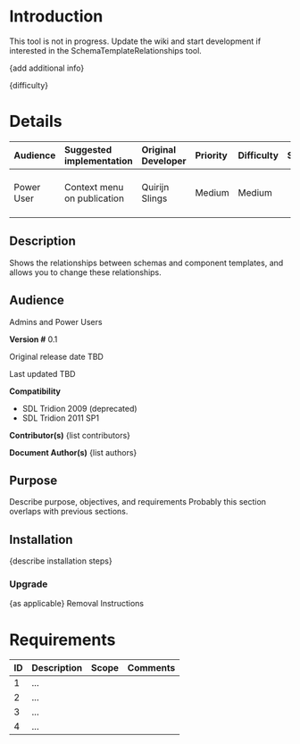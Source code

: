 # Introduction #
This tool is not in progress. Update the wiki and start development if interested in the SchemaTemplateRelationships tool.

{add additional info}

{difficulty}

# Details #

|Audience|Suggested implementation|Original Developer|Priority|Difficulty|Status|Notes|
|:-------|:-----------------------|:-----------------|:-------|:---------|:-----|:----|
|Power User|Context menu on publication|Quirijn Slings    |Medium  |Medium    |      |Updates don't seem to work|

## Description ##
Shows the relationships between schemas and component templates, and allows you to change these relationships.

## Audience ##
Admins and Power Users


**Version #**
0.1

Original release date
TBD

Last updated
TBD

**Compatibility**
  * SDL Tridion 2009 (deprecated)
  * SDL Tridion 2011 SP1

**Contributor(s)**
{list contributors}

**Document Author(s)**
{list authors}

## Purpose ##
Describe purpose, objectives, and requirements
Probably this section overlaps with previous sections.

## Installation ##
{describe installation steps}

### Upgrade ###
{as applicable}
Removal Instructions

# Requirements #
| ID | Description | Scope | Comments |
|:---|:------------|:------|:---------|
| 1  | ...         |       |          |
| 2  | ...         |       |          |
| 3  | ...         |       |          |
| 4  | ...         |       |          |